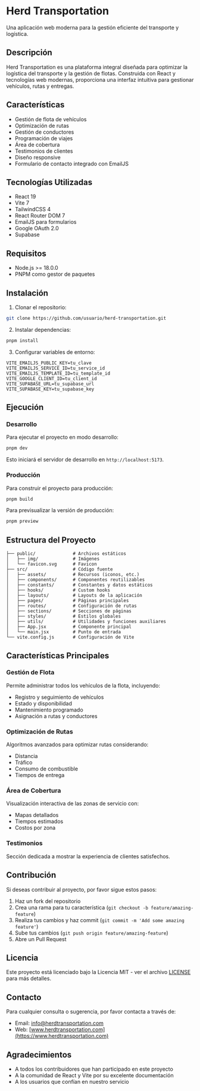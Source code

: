# Herd Transportation

Una aplicación web moderna para la gestión eficiente del transporte y logística.

## Descripción

Herd Transportation es una plataforma integral diseñada para optimizar la logística del transporte y la gestión de flotas. Construida con React y tecnologías web modernas, proporciona una interfaz intuitiva para gestionar vehículos, rutas y entregas.

## Características

- Gestión de flota de vehículos
- Optimización de rutas
- Gestión de conductores
- Programación de viajes
- Área de cobertura
- Testimonios de clientes
- Diseño responsive
- Formulario de contacto integrado con EmailJS

## Tecnologías Utilizadas

- React 19
- Vite 7
- TailwindCSS 4
- React Router DOM 7
- EmailJS para formularios
- Google OAuth 2.0
- Supabase

## Requisitos

- Node.js >= 18.0.0
- PNPM como gestor de paquetes

## Instalación

1. Clonar el repositorio:

```bash
git clone https://github.com/usuario/herd-transportation.git
```

2. Instalar dependencias:

```bash
pnpm install
```

3. Configurar variables de entorno:

```env
VITE_EMAILJS_PUBLIC_KEY=tu_clave
VITE_EMAILJS_SERVICE_ID=tu_service_id
VITE_EMAILJS_TEMPLATE_ID=tu_template_id
VITE_GOOGLE_CLIENT_ID=tu_client_id
VITE_SUPABASE_URL=tu_supabase_url
VITE_SUPABASE_KEY=tu_supabase_key
```

## Ejecución

### Desarrollo

Para ejecutar el proyecto en modo desarrollo:

```bash
pnpm dev
```

Esto iniciará el servidor de desarrollo en `http://localhost:5173`.

### Producción

Para construir el proyecto para producción:

```bash
pnpm build
```

Para previsualizar la versión de producción:

```bash
pnpm preview
```

## Estructura del Proyecto

```
├── public/              # Archivos estáticos
│   ├── img/             # Imágenes
│   └── favicon.svg      # Favicon
├── src/                 # Código fuente
│   ├── assets/          # Recursos (iconos, etc.)
│   ├── components/      # Componentes reutilizables
│   ├── constants/       # Constantes y datos estáticos
│   ├── hooks/           # Custom hooks
│   ├── layouts/         # Layouts de la aplicación
│   ├── pages/           # Páginas principales
│   ├── routes/          # Configuración de rutas
│   ├── sections/        # Secciones de páginas
│   ├── styles/          # Estilos globales
│   ├── utils/           # Utilidades y funciones auxiliares
│   ├── App.jsx          # Componente principal
│   └── main.jsx         # Punto de entrada
└── vite.config.js       # Configuración de Vite
```

## Características Principales

### Gestión de Flota

Permite administrar todos los vehículos de la flota, incluyendo:
- Registro y seguimiento de vehículos
- Estado y disponibilidad
- Mantenimiento programado
- Asignación a rutas y conductores

### Optimización de Rutas

Algoritmos avanzados para optimizar rutas considerando:
- Distancia
- Tráfico
- Consumo de combustible
- Tiempos de entrega

### Área de Cobertura

Visualización interactiva de las zonas de servicio con:
- Mapas detallados
- Tiempos estimados
- Costos por zona

### Testimonios

Sección dedicada a mostrar la experiencia de clientes satisfechos.

## Contribución

Si deseas contribuir al proyecto, por favor sigue estos pasos:

1. Haz un fork del repositorio
2. Crea una rama para tu característica (`git checkout -b feature/amazing-feature`)
3. Realiza tus cambios y haz commit (`git commit -m 'Add some amazing feature'`)
4. Sube tus cambios (`git push origin feature/amazing-feature`)
5. Abre un Pull Request

## Licencia

Este proyecto está licenciado bajo la Licencia MIT - ver el archivo [LICENSE](LICENSE) para más detalles.

## Contacto

Para cualquier consulta o sugerencia, por favor contacta a través de:
- Email: info@herdtransportation.com
- Web: [www.herdtransportation.com](https://www.herdtransportation.com)

## Agradecimientos

- A todos los contribuidores que han participado en este proyecto
- A la comunidad de React y Vite por su excelente documentación
- A los usuarios que confían en nuestro servicio

